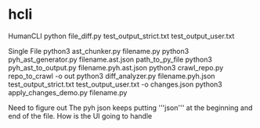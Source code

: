# hcli
HumanCLI
 python file_diff.py test_output_strict.txt test_output_user.txt

Single File
 python3 ast_chunker.py filename.py 
 python3 pyh_ast_generator.py filename.ast.json path_to_py_file
 python3 pyh_ast_to_output.py filename.pyh.ast.json
 python3 crawl_repo.py repo_to_crawl -o out
 python3 diff_analyzer.py filename.pyh.json test_output_strict.txt test_output_user.txt -o changes.json
 python3 apply_changes_demo.py filename.py


Need to figure out 
 The pyh json keeps putting '''json''' at the beginning and end of the file.
 How is the UI going to handle 
